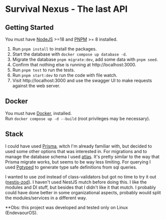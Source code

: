 # Survival Nexus - The last API

## Getting Started

You must have [NodeJS](https://nodejs.org/en) >=18 and [PNPM](https://pnpm.io/installation) >= 8 installed.

1. Run `pnpm install` to install the packages.
1. Start the database with `docker compose up database -d`.
1. Migrate the database `pnpm migrate:dev`, add some data with `pnpm seed`.
1. Confirm that nothing else is running at http://localhost:3000.
1. Run `pnpm test` to run the tests.
1. Run `pnpm start:dev` to run the code with file watch.
1. Visit http://localhost:3000 and use the swagger UI to make requests against the web server.

## Docker

You must have [Docker](https://docs.docker.com/get-docker/), installed.  
Run `docker compose up -d --build` (root privileges may be necessary).

## Stack

I could have used [Prisma](https://www.prisma.io/), witch I'm already familiar with, but decided to used some other options that was interested in.
For migrations and to manage the database schema I used [atlas](https://atlasgo.io/).
It's pretty similar to the way that Prisma migrate works, but seems to be way less limiting.
For querying I used [Pgtyped](https://pgtyped.dev/docs/) to generate type safe definitions from sql queries.

I wanted to use zod instead of class-validators but got no time to try it out ([nestjs-zod](https://www.npmjs.com/package/nestjs-zod)).
I haven't used NestJS mutch before doing this. I like the modules and DI stuff, but besides that I didn't like it that mutch.
I probably could have done better in some organizational aspects, probably would split the modules/services in a different way.

\*\*Obs: this project was developed and tested only on Linux (EndevaourOS).

